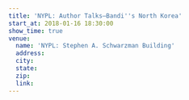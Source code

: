 ```yaml
---
title: 'NYPL: Author Talks—Bandi''s North Korea'
start_at: 2018-01-16 18:30:00
show_time: true
venue:
  name: 'NYPL: Stephen A. Schwarzman Building'
  address:
  city:
  state:
  zip:
  link:
---
```



